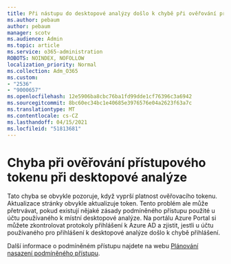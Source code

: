 ```yaml
---
title: Při nástupu do desktopové analýzy došlo k chybě při ověřování přístupového tokenu.
ms.author: pebaum
author: pebaum
manager: scotv
ms.audience: Admin
ms.topic: article
ms.service: o365-administration
ROBOTS: NOINDEX, NOFOLLOW
localization_priority: Normal
ms.collection: Adm_O365
ms.custom:
- "2536"
- "9000657"
ms.openlocfilehash: 12e5906ba8cbc76ba1fd99dde1cf76396c3a6942
ms.sourcegitcommit: 8bc60ec34bc1e40685e3976576e04a2623f63a7c
ms.translationtype: MT
ms.contentlocale: cs-CZ
ms.lasthandoff: 04/15/2021
ms.locfileid: "51813681"
---
```

# <a name="there-was-an-error-validating-access-token-error-during-desktop-analytics-onboarding"></a>Chyba při ověřování přístupového tokenu při desktopové analýze

Tato chyba se obvykle pozoruje, když vyprší platnost ověřovacího tokenu. Aktualizace stránky obvykle aktualizuje token. Tento problém ale může přetrvávat, pokud existují nějaké zásady podmíněného přístupu použité u účtu používaného k místní desktopové analýze. Na portálu Azure Portal si můžete zkontrolovat protokoly přihlášení k Azure AD a zjistit, jestli u účtu používaného pro přihlášení k desktopové analýze došlo k chybě přihlášení.

Další informace o podmíněném přístupu najdete na webu [Plánování nasazení podmíněného přístupu](https://docs.microsoft.com/azure/active-directory/conditional-access/plan-conditional-access).
